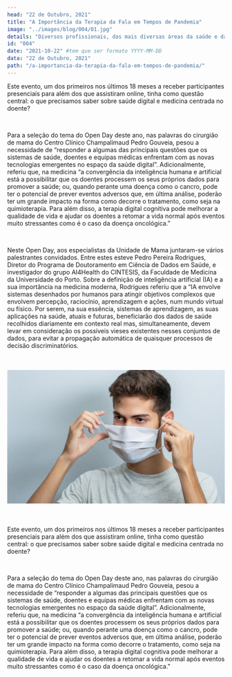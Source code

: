 ```yaml
---
head: "22 de Outubro, 2021"
title: "A Importância da Terapia da Fala em Tempos de Pandemia"
image: "../images/blog/004/01.jpg"
details: "Diversos profissionais, das mais diversas áreas da saúde e da educação, e também diversas famílias, têm referido o impacto que a pandemia trouxe a nível do desenvolvimento motor, social, comunicativo e linguístico das crianças."
id: "004"
date: "2021-10-22" #tem que ser formato YYYY-MM-DD
data: "22 de Outubro, 2021"
path: "/a-importancia-da-terapia-da-fala-em-tempos-de-pandemia/"
---
```



<div class="split">

<div>
<p>
  Este evento, um dos primeiros nos últimos 18 meses a receber participantes presenciais para além dos que assistiram online, tinha como questão central: o que precisamos saber sobre saúde digital e medicina centrada no doente?
</p>
<br>
<p>
Para a seleção do tema do Open Day deste ano, nas palavras do cirurgião de mama do Centro Clínico Champalimaud Pedro Gouveia, pesou a necessidade de “responder a algumas das principais questões que os sistemas de saúde, doentes e equipas médicas enfrentam com as novas tecnologias emergentes no espaço da saúde digital”. Adicionalmente, referiu que, na medicina “a convergência da inteligência humana e artificial está a possibilitar que os doentes processem os seus próprios dados para promover a saúde; ou, quando perante uma doença como o cancro, pode ter o potencial de prever eventos adversos que, em última análise, poderão ter um grande impacto na forma como decorre o tratamento, como seja na quimioterapia. Para além disso, a terapia digital cognitiva pode melhorar a qualidade de vida e ajudar os doentes a retomar a vida normal após eventos muito stressantes como é o caso da doença oncológica.”
</p>
<br>
<p>
Neste Open Day, aos especialistas da Unidade de Mama juntaram-se vários palestrantes convidados. Entre estes esteve Pedro Pereira Rodrigues, Diretor do Programa de Doutoramento em Ciência de Dados em Saúde, e investigador do grupo AI4Health do CINTESIS, da Faculdade de Medicina da Universidade do Porto. Sobre a definição de inteligência artificial (IA) e a sua importância na medicina moderna, Rodrigues referiu que a “IA envolve sistemas desenhados por humanos para atingir objetivos complexos que envolvem percepção, raciocínio, aprendizagem e ações, num mundo virtual ou físico. Por serem, na sua essência, sistemas de aprendizagem, as suas aplicações na saúde, atuais e futuras, beneficiarão dos dados de saúde recolhidos diariamente em contexto real mas, simultaneamente, devem levar em consideração os possíveis vieses existentes nesses conjuntos de dados, para evitar a propagação automática de quaisquer processos de decisão discriminatórios.
</p>
<br>
<br>

<img src="../images/blog/004/02.jpg">
<br>
<br>
<br>
<p>
  Este evento, um dos primeiros nos últimos 18 meses a receber participantes presenciais para além dos que assistiram online, tinha como questão central: o que precisamos saber sobre saúde digital e medicina centrada no doente?
</p>
<br>
<p>
Para a seleção do tema do Open Day deste ano, nas palavras do cirurgião de mama do Centro Clínico Champalimaud Pedro Gouveia, pesou a necessidade de “responder a algumas das principais questões que os sistemas de saúde, doentes e equipas médicas enfrentam com as novas tecnologias emergentes no espaço da saúde digital”. Adicionalmente, referiu que, na medicina “a convergência da inteligência humana e artificial está a possibilitar que os doentes processem os seus próprios dados para promover a saúde; ou, quando perante uma doença como o cancro, pode ter o potencial de prever eventos adversos que, em última análise, poderão ter um grande impacto na forma como decorre o tratamento, como seja na quimioterapia. Para além disso, a terapia digital cognitiva pode melhorar a qualidade de vida e ajudar os doentes a retomar a vida normal após eventos muito stressantes como é o caso da doença oncológica.”
</p>
<br>
</div>

</div>



